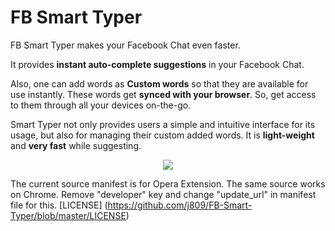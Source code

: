 FB Smart Typer
==============
FB Smart Typer makes your Facebook Chat even faster.

It provides **instant auto-complete suggestions** in your Facebook Chat.

Also, one can add words as **Custom words** so that they are available for use instantly.
These words get **synced with your browser**. So, get access to them through all your devices on-the-go.

Smart Typer not only provides users a simple and intuitive interface for its usage, but also for managing their custom added words.
It is **light-weight** and **very fast** while suggesting.

<p align="center"> <img src="https://raw.githubusercontent.com/j809/FB-Smart-Typer/master/screenshots/screenshot.png"/></p>

The current source manifest is for Opera Extension.
The same source works on Chrome. Remove "developer" key and change "update_url" in manifest file for this.
[LICENSE] (https://github.com/j809/FB-Smart-Typer/blob/master/LICENSE)